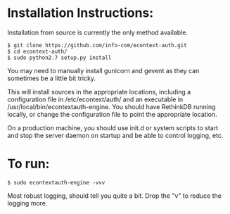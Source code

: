 Installation Instructions:
==========================

Installation from source is currently the only method available.

```shell
$ git clone https://github.com/info-com/econtext-auth.git
$ cd econtext-auth/
$ sudo python2.7 setup.py install
```

You may need to manually install gunicorn and gevent as they can sometimes be a little bit tricky.

This will install sources in the appropriate locations, including a configuration file in /etc/econtext/auth/ and an
executable in /usr/local/bin/econtextauth-engine.  You should have RethinkDB running locally, or change the
configuration file to point the appropriate location.

On a production machine, you should use init.d or system scripts to start and stop the server daemon on startup and
be able to control logging, etc.

To run:
=======

```shell
$ sudo econtextauth-engine -vvv
```

Most robust logging, should tell you quite a bit.  Drop the "v" to reduce the logging more.